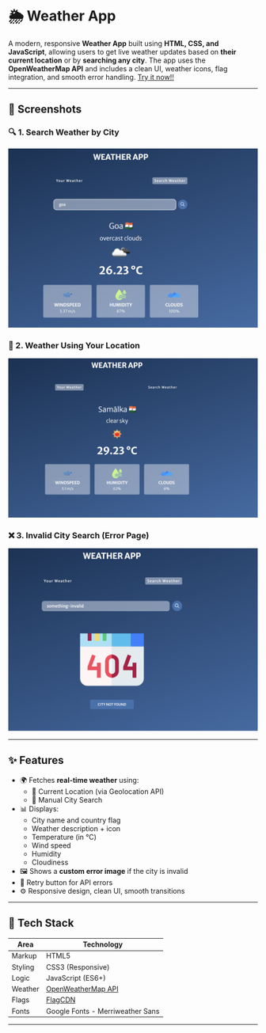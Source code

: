 # 🌦️ Weather App

A modern, responsive **Weather App** built using **HTML, CSS, and JavaScript**, allowing users to get live weather updates based on **their current location** or by **searching any city**. The app uses the **OpenWeatherMap API** and includes a clean UI, weather icons, flag integration, and smooth error handling.
[Try it now!!](https://anshul0k.github.io/Weather-App/)


---

## 📸 Screenshots

### 🔍 1. Search Weather by City
![Search Screenshot](./assets/screenshot2.png)

### 📍 2. Weather Using Your Location
![Location Screenshot](./assets/screenshot1.png)

### ❌ 3. Invalid City Search (Error Page)
![Error Screenshot](./assets/screenshot3.png)


---

## ✨ Features

- 🌍 Fetches **real-time weather** using:
  - 📍 Current Location (via Geolocation API)
  - 🔎 Manual City Search
- 📊 Displays:
  - City name and country flag
  - Weather description + icon
  - Temperature (in °C)
  - Wind speed
  - Humidity
  - Cloudiness
- 🖼️ Shows a **custom error image** if the city is invalid
- 🔁 Retry button for API errors
- ⚙️ Responsive design, clean UI, smooth transitions

---

## 🔧 Tech Stack

| Area     | Technology                     |
|----------|---------------------------------|
| Markup   | HTML5                          |
| Styling  | CSS3 (Responsive)              |
| Logic    | JavaScript (ES6+)              |
| Weather  | [OpenWeatherMap API](https://openweathermap.org/) |
| Flags    | [FlagCDN](https://flagcdn.com/) |
| Fonts    | Google Fonts - Merriweather Sans |

---


